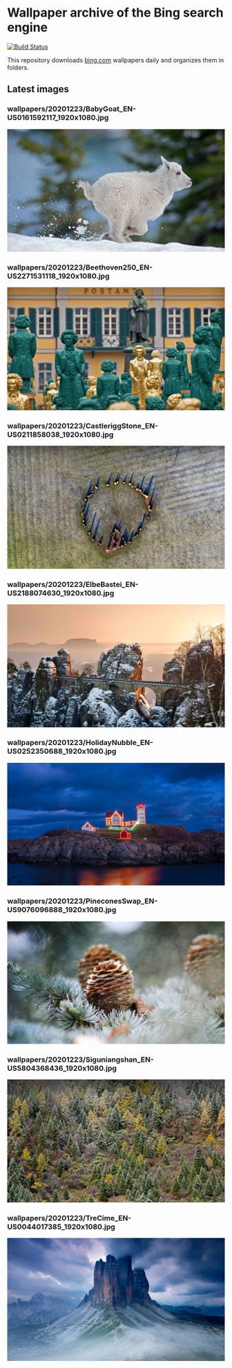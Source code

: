 # Wallpaper archive of the Bing search engine

[![Build Status](https://travis-ci.org/kijart/bing-daily-images-dl.svg?branch=wallpapers)](https://travis-ci.org/kijart/bing-daily-images-dl)

This repository downloads [bing.com](https://www.bing.com) wallpapers daily and organizes them in folders.

## Latest images

<!-- Wallpapers -->

### wallpapers/20201223/BabyGoat_EN-US0161592117_1920x1080.jpg

![wallpapers/20201223/BabyGoat_EN-US0161592117_1920x1080.jpg](wallpapers/20201223/BabyGoat_EN-US0161592117_1920x1080.jpg)

### wallpapers/20201223/Beethoven250_EN-US2271531118_1920x1080.jpg

![wallpapers/20201223/Beethoven250_EN-US2271531118_1920x1080.jpg](wallpapers/20201223/Beethoven250_EN-US2271531118_1920x1080.jpg)

### wallpapers/20201223/CastleriggStone_EN-US0211858038_1920x1080.jpg

![wallpapers/20201223/CastleriggStone_EN-US0211858038_1920x1080.jpg](wallpapers/20201223/CastleriggStone_EN-US0211858038_1920x1080.jpg)

### wallpapers/20201223/ElbeBastei_EN-US2188074630_1920x1080.jpg

![wallpapers/20201223/ElbeBastei_EN-US2188074630_1920x1080.jpg](wallpapers/20201223/ElbeBastei_EN-US2188074630_1920x1080.jpg)

### wallpapers/20201223/HolidayNubble_EN-US0252350688_1920x1080.jpg

![wallpapers/20201223/HolidayNubble_EN-US0252350688_1920x1080.jpg](wallpapers/20201223/HolidayNubble_EN-US0252350688_1920x1080.jpg)

### wallpapers/20201223/PineconesSwap_EN-US9076096888_1920x1080.jpg

![wallpapers/20201223/PineconesSwap_EN-US9076096888_1920x1080.jpg](wallpapers/20201223/PineconesSwap_EN-US9076096888_1920x1080.jpg)

### wallpapers/20201223/Siguniangshan_EN-US5804368436_1920x1080.jpg

![wallpapers/20201223/Siguniangshan_EN-US5804368436_1920x1080.jpg](wallpapers/20201223/Siguniangshan_EN-US5804368436_1920x1080.jpg)

### wallpapers/20201223/TreCime_EN-US0044017385_1920x1080.jpg

![wallpapers/20201223/TreCime_EN-US0044017385_1920x1080.jpg](wallpapers/20201223/TreCime_EN-US0044017385_1920x1080.jpg)

